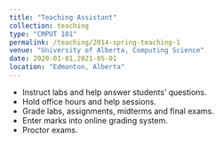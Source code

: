 ```yaml
---
title: "Teaching Assistant"
collection: teaching
type: "CMPUT 101"
permalink: /teaching/2014-spring-teaching-1
venue: "University of Alberta, Computing Science"
date: 2020-01-01,2021-05-01
location: "Edmonton, Alberta"
---
```


- Instruct labs and help answer students’ questions.
- Hold office hours and help sessions.
- Grade labs, assignments, midterms and final exams.
- Enter marks into online grading system.
- Proctor exams.
